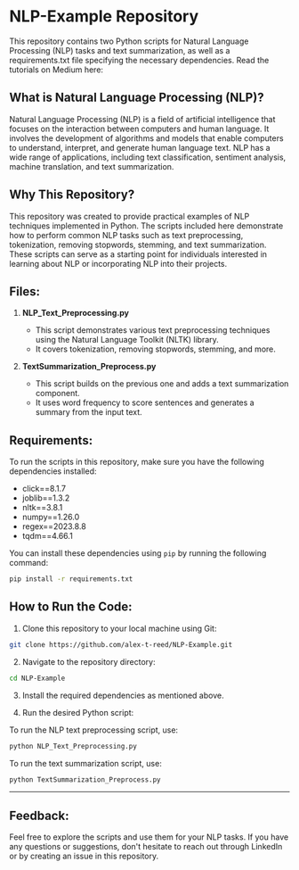 # NLP-Example Repository

This repository contains two Python scripts for Natural Language Processing (NLP) tasks and text summarization, as well as a requirements.txt file specifying the necessary dependencies. Read the tutorials on Medium here:


## What is Natural Language Processing (NLP)?

Natural Language Processing (NLP) is a field of artificial intelligence that focuses on the interaction between computers and human language. It involves the development of algorithms and models that enable computers to understand, interpret, and generate human language text. NLP has a wide range of applications, including text classification, sentiment analysis, machine translation, and text summarization.

## Why This Repository?

This repository was created to provide practical examples of NLP techniques implemented in Python. The scripts included here demonstrate how to perform common NLP tasks such as text preprocessing, tokenization, removing stopwords, stemming, and text summarization. These scripts can serve as a starting point for individuals interested in learning about NLP or incorporating NLP into their projects.


## Files:

1. **NLP_Text_Preprocessing.py**
   - This script demonstrates various text preprocessing techniques using the Natural Language Toolkit (NLTK) library.
   - It covers tokenization, removing stopwords, stemming, and more.
   
2. **TextSummarization_Preprocess.py**
   - This script builds on the previous one and adds a text summarization component.
   - It uses word frequency to score sentences and generates a summary from the input text.

## Requirements:

To run the scripts in this repository, make sure you have the following dependencies installed:

- click==8.1.7
- joblib==1.3.2
- nltk==3.8.1
- numpy==1.26.0
- regex==2023.8.8
- tqdm==4.66.1

You can install these dependencies using `pip` by running the following command:

```bash
pip install -r requirements.txt
```

## How to Run the Code:
1. Clone this repository to your local machine using Git:
```bash
git clone https://github.com/alex-t-reed/NLP-Example.git
```

2. Navigate to the repository directory:

```bash
cd NLP-Example
```

3. Install the required dependencies as mentioned above.

4. Run the desired Python script:

To run the NLP text preprocessing script, use:
```bash
python NLP_Text_Preprocessing.py
```

To run the text summarization script, use:
```bash
python TextSummarization_Preprocess.py
```
---
## Feedback:

Feel free to explore the scripts and use them for your NLP tasks. If you have any questions or suggestions, don't hesitate to reach out through LinkedIn or by creating an issue in this repository.
